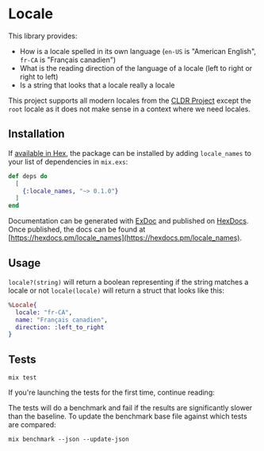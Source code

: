 # Locale

This library provides:

- How is a locale spelled in its own language (`en-US` is "American English", `fr-CA` is "Français canadien")
- What is the reading direction of the language of a locale (left to right or right to left)
- Is a string that looks that a locale really a locale

This project supports all modern locales from the [CLDR Project](https://github.com/unicode-cldr/cldr-core/blob/master/availableLocales.json) except the `root` locale as it does not make sense in a context where we need locales.

## Installation

If [available in Hex](https://hex.pm/docs/publish), the package can be installed
by adding `locale_names` to your list of dependencies in `mix.exs`:

```elixir
def deps do
  [
    {:locale_names, "~> 0.1.0"}
  ]
end
```

Documentation can be generated with [ExDoc](https://github.com/elixir-lang/ex_doc)
and published on [HexDocs](https://hexdocs.pm). Once published, the docs can
be found at [https://hexdocs.pm/locale_names](https://hexdocs.pm/locale_names).

## Usage

`locale?(string)` will return a boolean representing if the string matches a locale or not
`locale(locale)` will return a struct that looks like this:

```elixir
%Locale{
  locale: "fr-CA",
  name: "Français canadien",
  direction: :left_to_right
}
```

## Tests

```
mix test
```

If you're launching the tests for the first time, continue reading:

The tests will do a benchmark and fail if the results are significantly slower than the baseline.
To update the benchmark base file against which tests are compared:

```
mix benchmark --json --update-json
```
